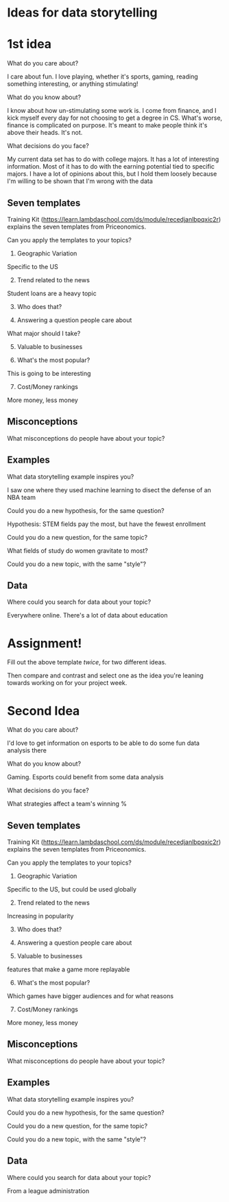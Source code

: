 # Ideas for data storytelling

# 1st idea

What do you care about?

I care about fun. I love playing, whether it's sports, gaming, reading something interesting, or anything stimulating!

What do you know about?

I know about how un-stimulating some work is. I come from finance, and I kick myself every day for not choosing to get a degree in CS. What's worse, finance is complicated on purpose. It's meant to make people think it's above their heads. It's not.

What decisions do you face?

My current data set has to do with college majors. It has a lot of interesting information. Most of it has to do with the earning potential tied to specific majors. I have a lot of opinions about this, but I hold them loosely because I'm willing to be shown that I'm wrong with the data

## Seven templates

Training Kit (https://learn.lambdaschool.com/ds/module/recedjanlbpqxic2r) explains the seven templates from Priceonomics.

Can you apply the templates to your topics? 

1. Geographic Variation

Specific to the US

2. Trend related to the news

Student loans are a heavy topic

3. Who does that?

4. Answering a question people care about

What major should I take?

5. Valuable to businesses


6. What's the most popular?

This is going to be interesting

7. Cost/Money rankings

More money, less money


## Misconceptions

What misconceptions do people have about your topic?


## Examples

What data storytelling example inspires you?

I saw one where they used machine learning to disect the defense of an NBA team

Could you do a new hypothesis, for the same question?

Hypothesis: STEM fields pay the most, but have the fewest enrollment

Could you do a new question, for the same topic?

What fields of study do women gravitate to most?

Could you do a new topic, with the same "style"?


## Data

Where could you search for data about your topic?

Everywhere online. There's a lot of data about education

# Assignment!

Fill out the above template *twice*, for two different ideas.

Then compare and contrast and select one as the idea you're leaning towards
working on for your project week.


# Second Idea
What do you care about?

I'd love to get information on esports to be able to do some fun data analysis there

What do you know about?

Gaming. Esports could benefit from some data analysis

What decisions do you face?

What strategies affect a team's winning %

## Seven templates

Training Kit (https://learn.lambdaschool.com/ds/module/recedjanlbpqxic2r) explains the seven templates from Priceonomics.

Can you apply the templates to your topics? 

1. Geographic Variation

Specific to the US, but could be used globally

2. Trend related to the news

Increasing in popularity

3. Who does that?

4. Answering a question people care about

5. Valuable to businesses

features that make a game more replayable

6. What's the most popular?

Which games have bigger audiences and for what reasons

7. Cost/Money rankings

More money, less money


## Misconceptions

What misconceptions do people have about your topic?


## Examples

What data storytelling example inspires you?

Could you do a new hypothesis, for the same question?

Could you do a new question, for the same topic?

Could you do a new topic, with the same "style"?


## Data

Where could you search for data about your topic?

From a league administration
